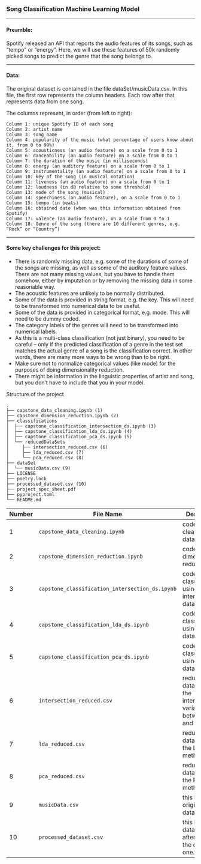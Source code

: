 ### Song Classification Machine Learning Model

---

#### Preamble:

Spotify released an API that reports the audio features of its songs, such as “tempo” or “energy”. Here, we will use these features of 50k randomly picked songs to predict the genre that the song belongs to.

---

#### Data:

The original dataset is contained in the file dataSet/musicData.csv. In this file, the first row represents the column headers. Each row after that represents data from one song.

The columns represent, in order (from left to right):

```
Column 1: unique Spotify ID of each song
Column 2: artist name
Column 3: song name
Column 4: popularity of the music (what percentage of users know about it, from 0 to 99%)
Column 5: acousticness (an audio feature) on a scale from 0 to 1
Column 6: danceability (an audio feature) on a scale from 0 to 1
Column 7: the duration of the music (in milliseconds)
Column 8: energy (an auditory feature) on a scale from 0 to 1
Column 9: instrumentality (an audio feature) on a scale from 0 to 1
Column 10: key of the song (in musical notation)
Column 11: liveness (an audio feature) on a scale from 0 to 1
Column 12: loudness (in dB relative to some threshold)
Column 13: mode of the song (musical)
Column 14: speechiness (an audio feature), on a scale from 0 to 1
Column 15: tempo (in beats)
Column 16: obtained date (when was this information obtained from Spotify)
Column 17: valence (an audio feature), on a scale from 0 to 1
Column 18: Genre of the song (there are 10 different genres, e.g. “Rock” or “Country”)
```

---

#### Some key challenges for this project:

- There is randomly missing data, e.g. some of the durations of some of the songs are missing, as well as some of the auditory feature values. There are not many missing values, but you have to handle them somehow, either by imputation or by removing the missing data in some reasonable way.
- The acoustic features are unlikely to be normally distributed.
- Some of the data is provided in string format, e.g. the key. This will need to be transformed into numerical data to be useful.
- Some of the data is provided in categorical format, e.g. mode. This will need to be dummy coded.
- The category labels of the genres will need to be transformed into numerical labels.
- As this is a multi-class classification (not just binary), you need to be careful – only if the predicted classification of a genre in the test set matches the actual genre of a song is the classification correct. In other words, there are many more ways to be wrong than to be right.
- Make sure not to normalize categorical values (like mode) for the purposes of doing dimensionality reduction.
- There might be information in the linguistic properties of artist and song, but you don’t have to include that you in your model.

Structure of the project

```text
.
├── capstone_data_cleaning.ipynb (1)
├── capstone_dimension_reduction.ipynb (2)
├── classifications
│  ├── capstone_classification_intersection_ds.ipynb (3)
│  ├── capstone_classification_lda_ds.ipynb (4)
│  ├── capstone_classification_pca_ds.ipynb (5)
│  └── reducedDataSets
│     ├── intersection_reduced.csv (6)
│     ├── lda_reduced.csv (7)
│     └── pca_reduced.csv (8)
├── dataSet
│  └── musicData.csv (9)
├── LICENSE
├── poetry.lock
├── processed_dataset.csv (10)
├── project_spec_sheet.pdf
├── pyproject.toml
└── README.md
```

| Number | File Name                                       | Description                                                           |
| ------ | ----------------------------------------------- | --------------------------------------------------------------------- |
| 1      | `capstone_data_cleaning.ipynb`                  | code for cleaning the dataset.                                        |
| 2      | `capstone_dimension_reduction.ipynb`            | code for dimensionality reduction.                                    |
| 3      | `capstone_classification_intersection_ds.ipynb` | code for classification using the intersection dataset.               |
| 4      | `capstone_classification_lda_ds.ipynb`          | code for classification using the LDA dataset.                        |
| 5      | `capstone_classification_pca_ds.ipynb`          | code for classification using the PCA dataset.                        |
| 6      | `intersection_reduced.csv`                      | reduced dataset using the intersection variables between PCA and LDA. |
| 7      | `lda_reduced.csv`                               | reduced dataset using the LDA method.                                 |
| 8      | `pca_reduced.csv`                               | reduced dataset using the PCA method.                                 |
| 9      | `musicData.csv`                                 | this is the original dataset.                                         |
| 10     | `processed_dataset.csv`                         | this is the dataset I got after cleaning the original one.            |
